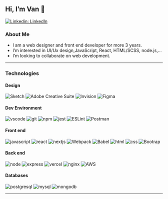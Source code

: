 ## Hi, I’m Van 👋
[![Linkedin: LinkedIn](https://img.shields.io/badge/-LinkedIn-blue?style=flat-square&logo=Linkedin&logoColor=white&link=https://www.linkedin.com/in/vannguyen-home/)](https://www.linkedin.com/in/vannguyen-home/)

### About Me
- I am a web designer and front end developer for more 3 years.
- I’m interested in UI/Ux design,JavaScript, React, HTML/SCSS, node.js,...
- I’m looking to collaborate on web development.
 
---

### Technologies

#### Design
![Sketch](https://img.shields.io/badge/Sketch-FFB387?style=for-the-badge&logo=sketch&logoColor=black)
![Adobe Creative Suite](https://img.shields.io/badge/adobe-%23FF0000.svg?style=for-the-badge&logo=adobe&logoColor=white)
![Invision](https://img.shields.io/badge/invision-FF3366?style=for-the-badge&logo=invision&logoColor=white)
![Figma](https://img.shields.io/badge/figma-%23F24E1E.svg?style=for-the-badge&logo=figma&logoColor=white)

#### Dev Environment

![vscode](https://img.shields.io/badge/Visual_Studio_Code-0078D4?style=for-the-badge&logo=visual%20studio%20code&logoColor=white)
![git](https://img.shields.io/badge/Git-F05032?style=for-the-badge&logo=git&logoColor=white)
![npm](https://img.shields.io/badge/npm-CB3837?style=for-the-badge&logo=npm&logoColor=white)
![jest](https://img.shields.io/badge/Jest-C21325?style=for-the-badge&logo=jest&logoColor=white)
![ESLint](https://img.shields.io/badge/ESLint-4B3263?style=for-the-badge&logo=eslint&logoColor=white)
![Postman](https://img.shields.io/badge/Postman-FF6C37?style=for-the-badge&logo=postman&logoColor=white)

#### Front end

![javascript](https://img.shields.io/badge/JavaScript-323330?style=for-the-badge&logo=javascript&logoColor=F7DF1E)
![react](https://img.shields.io/badge/React-20232A?style=for-the-badge&logo=react&logoColor=61DAFB)
![nextjs](https://img.shields.io/badge/next.js-000000?style=for-the-badge&logo=nextdotjs&logoColor=white)
![Webpack](https://img.shields.io/badge/webpack-%238DD6F9.svg?style=for-the-badge&logo=webpack&logoColor=black)
![Babel](https://img.shields.io/badge/Babel-F9DC3e?style=for-the-badge&logo=babel&logoColor=black)
![html](https://img.shields.io/badge/HTML5-E34F26?style=for-the-badge&logo=html5&logoColor=white)
![css](https://img.shields.io/badge/CSS3-1572B6?style=for-the-badge&logo=css3&logoColor=white)
![Bootrap](https://img.shields.io/badge/CSS3-1572B6?style=for-the-badge&logo=Bootrap&logoColor=white)


#### Back end

![node](https://img.shields.io/badge/Node.js-339933?style=for-the-badge&logo=nodedotjs&logoColor=white)
![express](https://img.shields.io/badge/Express.js-000000?style=for-the-badge&logo=express&logoColor=white)
![vercel](https://img.shields.io/badge/Vercel-000000?style=for-the-badge&logo=vercel&logoColor=white)
![nginx](https://img.shields.io/badge/Nginx-009639?style=for-the-badge&logo=nginx&logoColor=white)
![AWS](https://img.shields.io/badge/AWS-%23FF9900.svg?style=for-the-badge&logo=amazon-aws&logoColor=white)

#### Databases

![postgresql](https://img.shields.io/badge/PostgreSQL-316192?style=for-the-badge&logo=postgresql&logoColor=white)
![mysql](https://img.shields.io/badge/MySQL-00000F?style=for-the-badge&logo=mysql&logoColor=white)
![mongodb](https://img.shields.io/badge/MongoDB-4EA94B?style=for-the-badge&logo=mongodb&logoColor=white)


---
